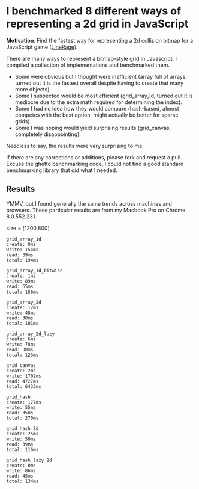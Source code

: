 # I benchmarked 8 different ways of representing a 2d grid in JavaScript

**Motivation**: Find the fastest way for representing a 2d collision bitmap for a JavaScript game ([LineRage](https://chrome.google.com/webstore/detail/oplmlhhgdcliikihbehklkagmeophnlh)).

There are many ways to represent a bitmap-style grid in Javascript. I compiled a collection of implementations and benchmarked them.

* Some were obvious but I thought were inefficient (array full of arrays, turned out it is the fastest overall despite having to create that many more objects).
* Some I suspected would be most efficient (grid_array_1d, turned out it is mediocre due to the extra math required for determining the index).
* Some I had no idea how they would compare (hash-based, almost competes with the best option, might actually be better for sparse grids).
* Some I was hoping would yield surprising results (grid_canvas, completely disappointing).

Needless to say, the results were very surprising to me.

If there are any corrections or additions, please fork and request a pull. Excuse the ghetto benchmarking code, I could not find a good standard benchmarking library that did what I needed.

## Results

YMMV, but I found generally the same trends across machines and browsers. These particular results are from my Macbook Pro on Chrome 8.0.552.231.

size = [1200,800]

    grid_array_1d
    create: 0ms
    write: 154ms
    read: 39ms
    total: 194ms

    grid_array_1d_bitwise
    create: 1ms
    write: 89ms
    read: 65ms
    total: 156ms

    grid_array_2d
    create: 12ms
    write: 48ms
    read: 38ms
    total: 101ms

    grid_array_2d_lazy
    create: 6ms
    write: 78ms
    read: 38ms
    total: 123ms

    grid_canvas
    create: 2ms
    write: 1702ms
    read: 4727ms
    total: 6433ms

    grid_hash
    create: 177ms
    write: 55ms
    read: 35ms
    total: 270ms

    grid_hash_2d
    create: 25ms
    write: 50ms
    read: 39ms
    total: 116ms

    grid_hash_lazy_2d
    create: 0ms
    write: 86ms
    read: 45ms
    total: 134ms

